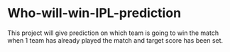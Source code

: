 # Who-will-win-IPL-prediction
This project will give prediction on which team is going to win the match when 1 team has already played the match and target score has been set.
